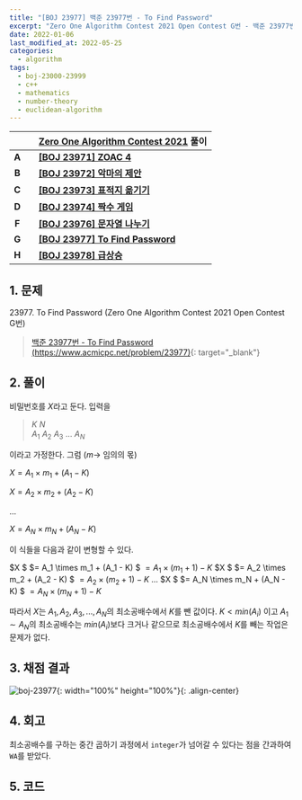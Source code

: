 ```yaml
---
title: "[BOJ 23977] 백준 23977번 - To Find Password"
excerpt: "Zero One Algorithm Contest 2021 Open Contest G번 - 백준 23977번 To Find Password 풀이"
date: 2022-01-06
last_modified_at: 2022-05-25
categories:
  - algorithm
tags:
  - boj-23000-23999
  - c++
  - mathematics
  - number-theory
  - euclidean-algorithm
---
```


|||[Zero One Algorithm Contest 2021](https://burningfalls.github.io/contest/zeroone2021-baekjoon-contest) 풀이|
|:---:|:---:|:---|
|**A**||**[[BOJ 23971] ZOAC 4](https://burningfalls.github.io/algorithm/boj-23971/)**|
|**B**||**[[BOJ 23972] 악마의 제안](https://burningfalls.github.io/algorithm/boj-23972/)**|
|**C**||**[[BOJ 23973] 표적지 옮기기](https://burningfalls.github.io/algorithm/boj-23973/)**|
|**D**||**[[BOJ 23974] 짝수 게임](https://burningfalls.github.io/algorithm/boj-23974/)**|
|**F**||**[[BOJ 23976] 문자열 나누기](https://burningfalls.github.io/algorithm/boj-23976/)**|
|**G**||**[[BOJ 23977] To Find Password](https://burningfalls.github.io/algorithm/boj-23977/)**|
|**H**||**[[BOJ 23978] 급상승](https://burningfalls.github.io/algorithm/boj-23978/)**|

## 1. 문제
$23977$. To Find Password (Zero One Algorithm Contest 2021 Open Contest G번)

> [백준 23977번 - To Find Password (https://www.acmicpc.net/problem/23977)](https://www.acmicpc.net/problem/23977){: target="_blank"}

## 2. 풀이

비밀번호를 $X$라고 둔다. 입력을

> $K$ $N$ <br>
 $A_1$ $A_2$ $A_3$ $...$ $A_N$

이라고 가정한다. 그럼 ($m \rightarrow$ 임의의 몫)

$X = A_1 \times m_1 + (A_1 - K)$

$X = A_2 \times m_2 + (A_2 - K)$

$...$

$X = A_N \times m_N + (A_N - K)$
 
이 식들을 다음과 같이 변형할 수 있다.

$X $ $= A_1 \times m_1 + (A_1 - K) $ $= A_1 \times (m_1 + 1) - K$
$X $ $= A_2 \times m_2 + (A_2 - K) $ $= A_2 \times (m_2 + 1) - K$
$...$
$X $ $= A_N \times m_N + (A_N - K) $ $= A_N \times (m_N + 1) - K$

따라서 $X$는 $A_1, A_2, A_3, ... , A_N$의 최소공배수에서 $K$를 뺀 값이다.
$K \lt min(A_i)$ 이고 $A_1\sim A_N$의 최소공배수는 $min(A_i)$보다 크거나 같으므로 최소공배수에서 $K$를 빼는 작업은 문제가 없다.


## 3. 채점 결과

![boj-23977](https://user-images.githubusercontent.com/30232837/161056687-cecdcc12-f8f1-4ff0-9014-a0aae5724802.png "boj-23977"){: width="100%" height="100%"}{: .align-center}

## 4. 회고

최소공배수를 구하는 중간 곱하기 과정에서 `integer`가 넘어갈 수 있다는 점을 간과하여 `WA`를 받았다.

## 5. 코드

<script src="https://gist.github.com/BurningFalls/a2a1cacbd71792c60ae6aeb5bbdea52a.js"></script>